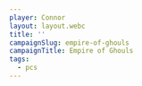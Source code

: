 ```yaml
---
player: Connor
layout: layout.webc
title: ''
campaignSlug: empire-of-ghouls
campaignTitle: Empire of Ghouls
tags:
  - pcs
---
```


